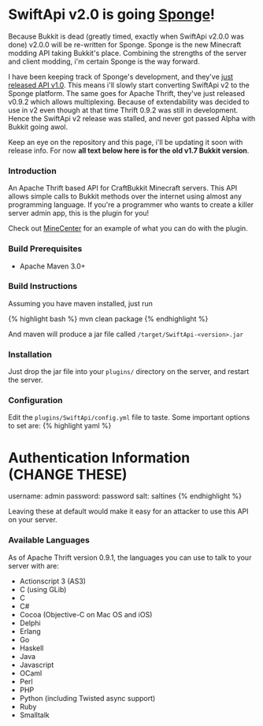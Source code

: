 ---
---

# SwiftApi v2.0 is going [Sponge](http://spongepowered.org)!
Because Bukkit is dead (greatly timed, exactly when SwiftApi v2.0.0 was done) v2.0.0 will be re-written for Sponge. Sponge 
is the new Minecraft modding API taking Bukkit's place. Combining the strengths of the server and client modding,
 i'm certain Sponge is the way forward.
  
  
I have been keeping track of Sponge's development, and they've 
[just released API v1.0](https://forums.spongepowered.org/t/status-update-api-release-edition/4889). 
This means i'll slowly start converting SwiftApi v2 to the Sponge platform. The same goes for Apache Thrift, 
they've just released v0.9.2 which allows multiplexing.
Because of extendability was decided to use in v2 even though at that time Thrift 0.9.2 was still in development.
Hence the SwiftApi v2 release was stalled, and never got passed Alpha with Bukkit going awol.

Keep an eye on the repository and this page, i'll be updating it soon with release info. For now **all text below here is for the old v1.7 Bukkit version**.


### Introduction

An Apache Thrift based API for CraftBukkit Minecraft servers. This API allows
simple calls to Bukkit methods over the internet using almost any programming
language. If you're a programmer who wants to create a killer server admin
app, this is the plugin for you!

Check out [MineCenter](http://minecenter.org) for an example of what you can do with the plugin.

### Build Prerequisites
* Apache Maven 3.0+


### Build Instructions
Assuming you have maven installed, just run

{% highlight bash %}
mvn clean package
{% endhighlight %}

And maven will produce a jar file called `/target/SwiftApi-<version>.jar`

### Installation
Just drop the jar file into your `plugins/` directory on the server, and 
restart the server.

### Configuration
Edit the `plugins/SwiftApi/config.yml` file to taste. Some important options to 
set are:
{% highlight yaml %}
# Authentication Information (CHANGE THESE)
username: admin
password: password
salt: saltines
{% endhighlight %}

Leaving these at default would make it easy for an attacker to use this API on 
your server.

### Available Languages
As of Apache Thrift version 0.9.1, the languages you can use to talk to your server with are:

* Actionscript 3 (AS3)
* C (using GLib)
* C
* C#
* Cocoa (Objective-C on Mac OS and iOS)
* Delphi
* Erlang
* Go
* Haskell
* Java
* Javascript
* OCaml
* Perl
* PHP
* Python (including Twisted async support)
* Ruby
* Smalltalk
